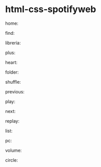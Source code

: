 # html-css-spotifyweb
home:
<i class="fa-solid fa-house"></i>

find:
<i class="fa-solid fa-magnifying-glass"></i>

libreria:
<i class="fa-solid fa-grip-lines-vertical"></i>
<i class="fa-solid fa-lines-leaning"></i>

plus:
<i class="fa-solid fa-plus"></i>

heart:
<i class="fa-regular fa-heart"></i>

folder:
<i class="fa-regular fa-folder"></i>

shuffle:
<i class="fa-solid fa-shuffle"></i>

previous:
<i class="fa-solid fa-backward-step"></i>

play:
<i class="fa-regular fa-circle-play"></i>

next:
<i class="fa-solid fa-forward-step"></i>

replay:
<i class="fa-solid fa-arrow-rotate-right"></i>

list:
<i class="fa-solid fa-list-ul"></i>

pc:
<i class="fa-solid fa-desktop"></i>

volume:
<i class="fa-solid fa-volume-high"></i>

circle:
<i class="fa-solid fa-circle"></i>